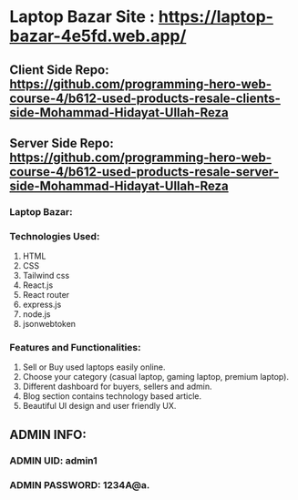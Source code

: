 # Laptop Bazar Site : https://laptop-bazar-4e5fd.web.app/

## Client Side Repo: https://github.com/programming-hero-web-course-4/b612-used-products-resale-clients-side-Mohammad-Hidayat-Ullah-Reza

## Server Side Repo: https://github.com/programming-hero-web-course-4/b612-used-products-resale-server-side-Mohammad-Hidayat-Ullah-Reza

### Laptop Bazar:

### Technologies Used:

1. HTML
2. CSS
3. Tailwind css
4. React.js
5. React router
6. express.js
7. node.js
8. jsonwebtoken

### Features and Functionalities:

1. Sell or Buy used laptops easily online.
2. Choose your category (casual laptop, gaming laptop, premium laptop).
3. Different dashboard for buyers, sellers and admin.
4. Blog section contains technology based article.
5. Beautiful UI design and user friendly UX.

## ADMIN INFO:

### ADMIN UID: admin1

### ADMIN PASSWORD: 1234A@a.
